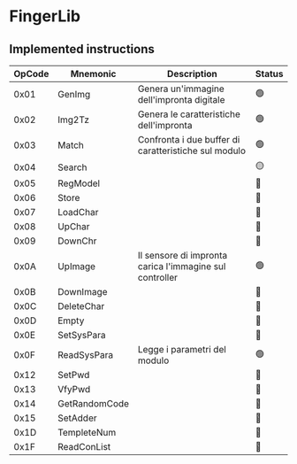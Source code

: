 # FingerLib

## Implemented instructions

|OpCode|Mnemonic|Description|Status|
|------|--------|-----------------|------|
|0x01|GenImg|Genera un'immagine dell'impronta digitale|🟢|
|0x02|Img2Tz|Genera le caratteristiche dell'impronta|🟢|
|0x03|Match|Confronta i due buffer di caratteristiche sul modulo|🟢|
|0x04|Search||🟡|
|0x05|RegModel||🔴|
|0x06|Store||🔴|
|0x07|LoadChar||🔴|
|0x08|UpChar||🔴|
|0x09|DownChr||🔴|
|0x0A|UpImage|Il sensore di impronta carica l'immagine sul controller|🟢|
|0x0B|DownImage||🔴|
|0x0C|DeleteChar||🔴|
|0x0D|Empty||🔴|
|0x0E|SetSysPara||🔴|
|0x0F|ReadSysPara|Legge i parametri del modulo|🟢|
|0x12|SetPwd||🔴|
|0x13|VfyPwd||🔴|
|0x14|GetRandomCode||🔴|
|0x15|SetAdder||🔴|
|0x1D|TempleteNum||🔴|
|0x1F|ReadConList||🔴|